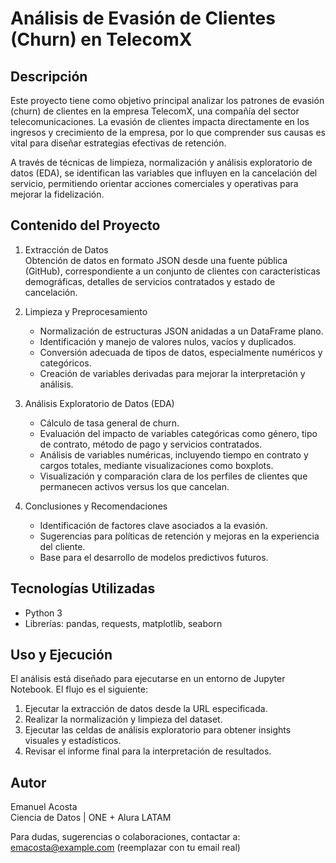 # Análisis de Evasión de Clientes (Churn) en TelecomX

## Descripción

Este proyecto tiene como objetivo principal analizar los patrones de evasión (churn) de clientes en la empresa TelecomX, una compañía del sector telecomunicaciones. La evasión de clientes impacta directamente en los ingresos y crecimiento de la empresa, por lo que comprender sus causas es vital para diseñar estrategias efectivas de retención.

A través de técnicas de limpieza, normalización y análisis exploratorio de datos (EDA), se identifican las variables que influyen en la cancelación del servicio, permitiendo orientar acciones comerciales y operativas para mejorar la fidelización.

## Contenido del Proyecto

1. Extracción de Datos  
   Obtención de datos en formato JSON desde una fuente pública (GitHub), correspondiente a un conjunto de clientes con características demográficas, detalles de servicios contratados y estado de cancelación.

2. Limpieza y Preprocesamiento  
   - Normalización de estructuras JSON anidadas a un DataFrame plano.  
   - Identificación y manejo de valores nulos, vacíos y duplicados.  
   - Conversión adecuada de tipos de datos, especialmente numéricos y categóricos.  
   - Creación de variables derivadas para mejorar la interpretación y análisis.

3. Análisis Exploratorio de Datos (EDA)  
   - Cálculo de tasa general de churn.  
   - Evaluación del impacto de variables categóricas como género, tipo de contrato, método de pago y servicios contratados.  
   - Análisis de variables numéricas, incluyendo tiempo en contrato y cargos totales, mediante visualizaciones como boxplots.  
   - Visualización y comparación clara de los perfiles de clientes que permanecen activos versus los que cancelan.

4. Conclusiones y Recomendaciones  
   - Identificación de factores clave asociados a la evasión.  
   - Sugerencias para políticas de retención y mejoras en la experiencia del cliente.  
   - Base para el desarrollo de modelos predictivos futuros.

## Tecnologías Utilizadas

- Python 3  
- Librerías: pandas, requests, matplotlib, seaborn

## Uso y Ejecución

El análisis está diseñado para ejecutarse en un entorno de Jupyter Notebook. El flujo es el siguiente:

1. Ejecutar la extracción de datos desde la URL especificada.  
2. Realizar la normalización y limpieza del dataset.  
3. Ejecutar las celdas de análisis exploratorio para obtener insights visuales y estadísticos.  
4. Revisar el informe final para la interpretación de resultados.

## Autor

Emanuel Acosta  
Ciencia de Datos | ONE + Alura LATAM


Para dudas, sugerencias o colaboraciones, contactar a:  
emacosta@example.com  (reemplazar con tu email real)
